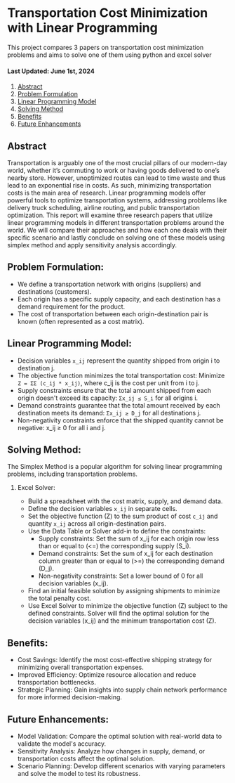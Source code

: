 # Transportation Cost Minimization with Linear Programming

This project compares 3 papers on transportation cost minimization problems and aims to solve one of them using python and excel solver

#### Last Updated: June 1st, 2024

1. [Abstract](#abstract)
2. [Problem Formulation](#formulation)
3. [Linear Programming Model](#model)
4. [Solving Method](#solving)
5. [Benefits](#benefits)
6. [Future Enhancements](#enhancements)

<a name="abstract"></a>
## Abstract
Transportation is arguably one of the most crucial pillars of our modern-day world,
whether it’s commuting to work or having goods delivered to one’s nearby store. However,
unoptimized routes can lead to time waste and thus lead to an exponential rise in costs.
As such, minimizing transportation costs is the main area of research. Linear
programming models offer powerful tools to optimize transportation systems, addressing
problems like delivery truck scheduling, airline routing, and public transportation
optimization. This report will examine three research papers that utilize linear
programming models in different transportation problems around the world. We will
compare their approaches and how each one deals with their specific scenario and lastly
conclude on solving one of these models using simplex method and apply sensitivity
analysis accordingly.

<a name="formulation"></a>
## Problem Formulation:

- We define a transportation network with origins (suppliers) and destinations (customers).
- Each origin has a specific supply capacity, and each destination has a demand requirement for the product.
- The cost of transportation between each origin-destination pair is known (often represented as a cost matrix).

<a name="model"></a>
## Linear Programming Model:

- Decision variables `x_ij` represent the quantity shipped from origin i to destination j.
- The objective function minimizes the total transportation cost: Minimize `Z = ΣΣ (c_ij * x_ij)`, where c_ij is the cost per unit from i to j.
- Supply constraints ensure that the total amount shipped from each origin doesn't exceed its capacity: `Σx_ij ≤ S_i` for all origins i.
- Demand constraints guarantee that the total amount received by each destination meets its demand: `Σx_ij ≥ D_j` for all destinations j.
- Non-negativity constraints enforce that the shipped quantity cannot be negative: x_ij ≥ 0 for all i and j.

<a name="solving"></a>
## Solving Method:

The Simplex Method is a popular algorithm for solving linear programming problems, including transportation problems.

1. Excel Solver:

    - Build a spreadsheet with the cost matrix, supply, and demand data.
    - Define the decision variables `x_ij` in separate cells.
    - Set the objective function (Z) to the sum product of cost `c_ij` and quantity `x_ij` across all origin-destination pairs.
    - Use the Data Table or Solver add-in to define the constraints:
        - Supply constraints: Set the sum of x_ij for each origin row less than or equal to (<=) the corresponding supply (S_i).
        - Demand constraints: Set the sum of x_ij for each destination column greater than or equal to (>=) the corresponding demand (D_j).
        - Non-negativity constraints: Set a lower bound of 0 for all decision variables (x_ij).
    - Find an initial feasible solution by assigning shipments to minimize the total penalty cost.
    - Use Excel Solver to minimize the objective function (Z) subject to the defined constraints. Solver will find the optimal solution for the decision variables (x_ij) and the minimum transportation cost (Z).

<a name="benefits"></a>
## Benefits:

- Cost Savings: Identify the most cost-effective shipping strategy for minimizing overall transportation expenses.
- Improved Efficiency: Optimize resource allocation and reduce transportation bottlenecks.
- Strategic Planning: Gain insights into supply chain network performance for more informed decision-making.

<a name="enhancements"></a>
## Future Enhancements:

- Model Validation: Compare the optimal solution with real-world data to validate the model's accuracy.
- Sensitivity Analysis: Analyze how changes in supply, demand, or transportation costs affect the optimal solution.
- Scenario Planning: Develop different scenarios with varying parameters and solve the model to test its robustness.

